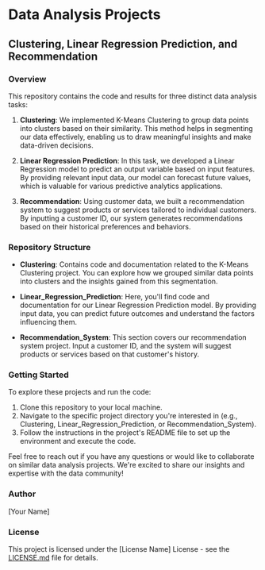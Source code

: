 
# Data Analysis Projects

## Clustering, Linear Regression Prediction, and Recommendation

### Overview

This repository contains the code and results for three distinct data analysis tasks:

1. **Clustering**: We implemented K-Means Clustering to group data points into clusters based on their similarity. This method helps in segmenting our data effectively, enabling us to draw meaningful insights and make data-driven decisions.

2. **Linear Regression Prediction**: In this task, we developed a Linear Regression model to predict an output variable based on input features. By providing relevant input data, our model can forecast future values, which is valuable for various predictive analytics applications.

3. **Recommendation**: Using customer data, we built a recommendation system to suggest products or services tailored to individual customers. By inputting a customer ID, our system generates recommendations based on their historical preferences and behaviors.

### Repository Structure

- **Clustering**: Contains code and documentation related to the K-Means Clustering project. You can explore how we grouped similar data points into clusters and the insights gained from this segmentation.

- **Linear_Regression_Prediction**: Here, you'll find code and documentation for our Linear Regression Prediction model. By providing input data, you can predict future outcomes and understand the factors influencing them.

- **Recommendation_System**: This section covers our recommendation system project. Input a customer ID, and the system will suggest products or services based on that customer's history.

### Getting Started

To explore these projects and run the code:

1. Clone this repository to your local machine.
2. Navigate to the specific project directory you're interested in (e.g., Clustering, Linear_Regression_Prediction, or Recommendation_System).
3. Follow the instructions in the project's README file to set up the environment and execute the code.

Feel free to reach out if you have any questions or would like to collaborate on similar data analysis projects. We're excited to share our insights and expertise with the data community!

### Author

[Your Name]

### License

This project is licensed under the [License Name] License - see the [LICENSE.md](LICENSE.md) file for details.
